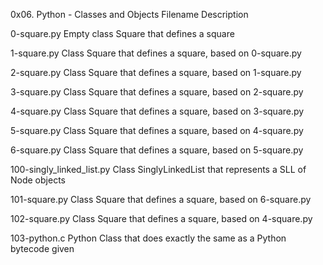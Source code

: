 0x06. Python - Classes and Objects
Filename Description

0-square.py Empty class Square that defines a square

1-square.py Class Square that defines a square, based on 0-square.py

2-square.py Class Square that defines a square, based on 1-square.py

3-square.py Class Square that defines a square, based on 2-square.py

4-square.py Class Square that defines a square, based on 3-square.py

5-square.py Class Square that defines a square, based on 4-square.py

6-square.py Class Square that defines a square, based on 5-square.py

100-singly_linked_list.py Class SinglyLinkedList that represents a SLL of Node objects

101-square.py Class Square that defines a square, based on 6-square.py

102-square.py Class Square that defines a square, based on 4-square.py

103-python.c Python Class that does exactly the same as a Python bytecode given
